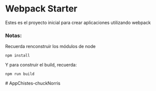 # Webpack Starter 

Estes es el proyecto inicial  para crear aplicaciones utilizando webpack 

### Notas:
Recuerda renconstruir los módulos de node 
```
npm install
```
Y para construir el build, recuerda:
```
npm run build
```
#   A p p C h i s t e s - c h u c k N o r r i s  
 